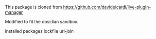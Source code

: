 This package is cloned from https://github.com/davideicardi/live-plugin-manager

Modified to fit the obsidian sandbox.


installed packages
lockfile url-join